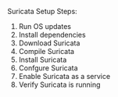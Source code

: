 Suricata Setup Steps:
1) Run OS updates
2) Install dependencies
3) Download Suricata
4) Compile Suricata
5) Install Suricata
6) Confgure Suricata
7) Enable Suricata as a service
8) Verify Suricata is running
